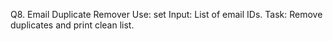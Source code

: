 Q8. Email Duplicate Remover
Use: set
Input: List of email IDs.
Task: Remove duplicates and print clean list.